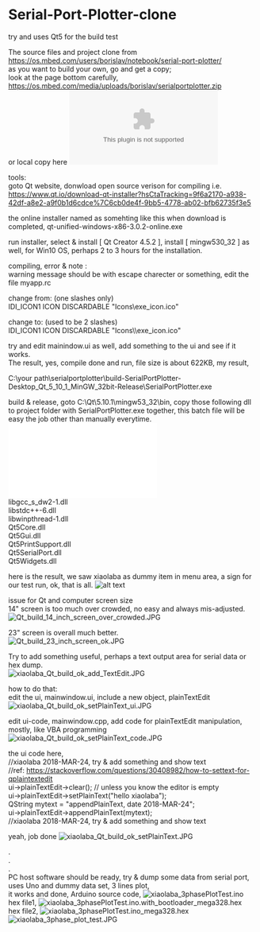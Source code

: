 # Serial-Port-Plotter-clone
try and uses Qt5 for the build test   

The source files and project clone from <a href="https://os.mbed.com/users/borislav/notebook/serial-port-plotter/" target="blank">https://os.mbed.com/users/borislav/notebook/serial-port-plotter/  </a>  
as you want to build your own, go and get a copy;  
look at the page bottom carefully, https://os.mbed.com/media/uploads/borislav/serialportplotter.zip  
or local copy here ![serialportplotter.zip](serialportplotter.zip)



tools:  
goto Qt website, donwload open source verison for compiling
i.e. https://www.qt.io/download-qt-installer?hsCtaTracking=9f6a2170-a938-42df-a8e2-a9f0b1d6cdce%7C6cb0de4f-9bb5-4778-ab02-bfb62735f3e5  

the online installer named as somehting like this when download is completed, qt-unified-windows-x86-3.0.2-online.exe  

run installer, select & install [ Qt Creator 4.5.2 ], install [ mingw530_32 ] as well, for Win10 OS, perhaps 2 to 3 hours for the installation.    

compiling, error & note :  
warning message should be with escape charecter or something, edit the file myapp.rc

change from:  (one slashes only)  
IDI_ICON1               ICON    DISCARDABLE     "Icons\exe_icon.ico"  

change to:  (used to be 2 slashes)  
IDI_ICON1               ICON    DISCARDABLE     "Icons\\\\exe_icon.ico"  


try and edit mainindow.ui as well, add something to the ui and see if it works.  
The result, yes, compile done and run, file size is about 622KB, my result,

C:\your path\serialportplotter\build-SerialPortPlotter-Desktop_Qt_5_10_1_MinGW_32bit-Release\SerialPortPlotter.exe  

build & release, goto C:\Qt\5.10.1\mingw53_32\bin, copy those following dll to project folder with SerialPortPlotter.exe together, this batch file will be easy the job other than manually everytime. ![copy_dll.bat](copy_dll.bat)  
libgcc_s_dw2-1.dll  
libstdc++-6.dll  
libwinpthread-1.dll  
Qt5Core.dll  
Qt5Gui.dll  
Qt5PrintSupport.dll  
Qt5SerialPort.dll  
Qt5Widgets.dll  

here is the result, we saw xiaolaba as dummy item in menu area, a sign for our test run, ok, that is all.
![alt text](xiaolaba_Qt_build_ok.JPG)
  
  
  
issue for Qt and computer screen size  
14" screen is too much over crowded, no easy and always mis-adjusted.  
![Qt_build_14_inch_screen_over_crowded.JPG](Qt_build_14_inch_screen_over_crowded.JPG)
  
  
23" screen is overall much better.  
![Qt_build_23_inch_screen_ok.JPG](Qt_build_23_inch_screen_ok.JPG)  
  
  
  
  
  
Try to add something useful, perhaps a text output area for serial data or hex dump.  
![xiaolaba_Qt_build_ok_add_TextEdit.JPG](xiaolaba_Qt_build_ok_add_TextEdit.JPG)  
  
how to do that:  
edit the ui, mainwindow.ui, include a new object, plainTextEdit  
![xiaolaba_Qt_build_ok_setPlainText_ui.JPG](xiaolaba_Qt_build_ok_setPlainText_ui.JPG  
)  
  

edit ui-code, mainwindow.cpp, add code for plainTextEdit manipulation, mostly, like VBA programming
![xiaolaba_Qt_build_ok_setPlainText_code.JPG](xiaolaba_Qt_build_ok_setPlainText_code.JPG)  
  
  
the ui code here,  
    //xiaolaba 2018-MAR-24, try & add something and show text  
    //ref: https://stackoverflow.com/questions/30408982/how-to-settext-for-qplaintextedit  
    ui->plainTextEdit->clear(); // unless you know the editor is empty  
    ui->plainTextEdit->setPlainText("hello xiaolaba");  
    QString mytext = "appendPlainText, date 2018-MAR-24";  
    ui->plainTextEdit->appendPlainText(mytext);  
    //xiaolaba 2018-MAR-24, try & add something and show text  
  
  
yeah, job done
![xiaolaba_Qt_build_ok_setPlainText.JPG](xiaolaba_Qt_build_ok_setPlainText.JPG)  
  
.  
.    
.      
PC host software should be ready, try & dump some data from serial port, uses Uno and dummy data set, 3 lines plot,  
it works and done,
Arduino source code, ![xiaolaba_3phasePlotTest.ino](xiaolaba_3phasePlotTest.ino)  
hex file1, ![xiaolaba_3phasePlotTest.ino.with_bootloader_mega328.hex](xiaolaba_3phasePlotTest.ino.with_bootloader_mega328.hex)  
hex file2, ![xiaolaba_3phasePlotTest.ino_mega328.hex](xiaolaba_3phasePlotTest.ino_mega328.hex)  
![xiaolaba_3phase_plot_test.JPG](xiaolaba_3phase_plot_test.JPG)
